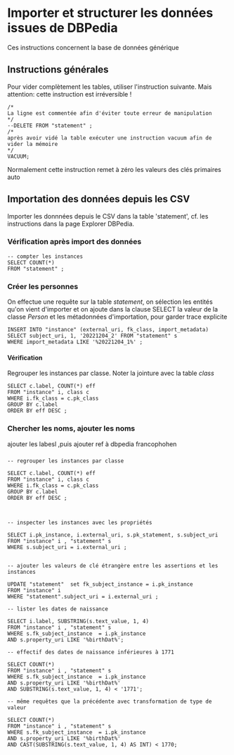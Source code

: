 # Importer et structurer les données issues de DBPedia

Ces instructions concernent la base de données générique

## Instructions générales

Pour vider complètement les tables, utiliser l'instruction suivante. Mais attention: cette instruction est irréversible !

    /*
    La ligne est commentée afin d'éviter toute erreur de manipulation 
    */
    --DELETE FROM "statement" ;
    /* 
    après avoir vidé la table exécuter une instruction vacuum afin de vider la mémoire
    */
    VACUUM;

Normalement cette instruction remet à zéro les valeurs des clés primaires auto
&nbsp;

## Importation des données depuis les CSV

Importer les donnnées depuis le CSV dans la table 'statement', cf. les instructions dans la page Explorer DBPedia.


### Vérification après import des données

    -- compter les instances
    SELECT COUNT(*)
    FROM "statement" ;

### Créer les personnes

On effectue une requête sur la table _statement_, on sélection les entités qu'on vient d'importer et on ajoute dans la clause SELECT la valeur de la classe _Person_ et les métadonnées d'importation, pour garder trace explicite

    INSERT INTO "instance" (external_uri, fk_class, import_metadata)
    SELECT subject_uri, 1, '20221204_2' FROM "statement" s
    WHERE import_metadata LIKE '%20221204_1%' ;

#### Vérification

Regrouper les instances par classe. Noter la jointure avec la table _class_  


    SELECT c.label, COUNT(*) eff
    FROM "instance" i, class c 
    WHERE i.fk_class = c.pk_class 
    GROUP BY c.label 
    ORDER BY eff DESC ;



### Chercher les noms, ajouter les noms

ajouter les labesl ,puis ajouter ref à dbpedia francophohen

### 



    -- regrouper les instances par classe  

    SELECT c.label, COUNT(*) eff
    FROM "instance" i, class c 
    WHERE i.fk_class = c.pk_class 
    GROUP BY c.label 
    ORDER BY eff DESC ;



    -- inspecter les instances avec les propriétés

    SELECT i.pk_instance, i.external_uri, s.pk_statement, s.subject_uri 
    FROM "instance" i , "statement" s 
    WHERE s.subject_uri = i.external_uri ;


    -- ajouter les valeurs de clé étrangère entre les assertions et les instances

    UPDATE "statement"  set fk_subject_instance = i.pk_instance 
    FROM "instance" i 
    WHERE "statement".subject_uri = i.external_uri ;

    -- lister les dates de naissance

    SELECT i.label, SUBSTRING(s.text_value, 1, 4)
    FROM "instance" i , "statement" s 
    WHERE s.fk_subject_instance  = i.pk_instance
    AND s.property_uri LIKE '%birthDat%';

    -- effectif des dates de naissance inférieures à 1771

    SELECT COUNT(*) 
    FROM "instance" i , "statement" s 
    WHERE s.fk_subject_instance  = i.pk_instance
    AND s.property_uri LIKE '%birthDat%'
    AND SUBSTRING(s.text_value, 1, 4) < '1771';

    -- même requêtes que la précédente avec transformation de type de valeur

    SELECT COUNT(*) 
    FROM "instance" i , "statement" s 
    WHERE s.fk_subject_instance  = i.pk_instance
    AND s.property_uri LIKE '%birthDat%'
    AND CAST(SUBSTRING(s.text_value, 1, 4) AS INT) < 1770;
